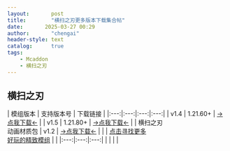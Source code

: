 ```yaml
---
layout:       post
title:        "横扫之刃更多版本下载集合帖"
date:       2025-03-27 00:29
author:       "chengai"
header-style: text
catalog:      true
tags:
    - Mcaddon
    - 横扫之刃
---
```


## 横扫之刃

| 模组版本   | 支持版本号 | 下载链接 |
|:---:|:---:|:---:|:---:|
| v1.4 | 1.21.60+ | [→点我下载←](https://pan.baidu.com/s/1kVM6t7vbeKjWYIkZvx2hRw?pwd=4721) | 
| v1.5 | 1.21.80+ | [→点我下载←](https://pan.baidu.com/s/1GkhSLdJXRZKnQPSxMObjfA?pwd=4721) | 
| 横扫之刃<br>动画材质包 | v1.2 | [→点我下载←](https://pan.baidu.com/s/1chO4ZVqasJe-HFj1Q1PB6g?pwd=4721) | 
|  | [点击寻找更多<br>好玩的精致模组](https://mccfk.cn/) |  | 
|:---:|:---:|:---:|
|   |    |    |
